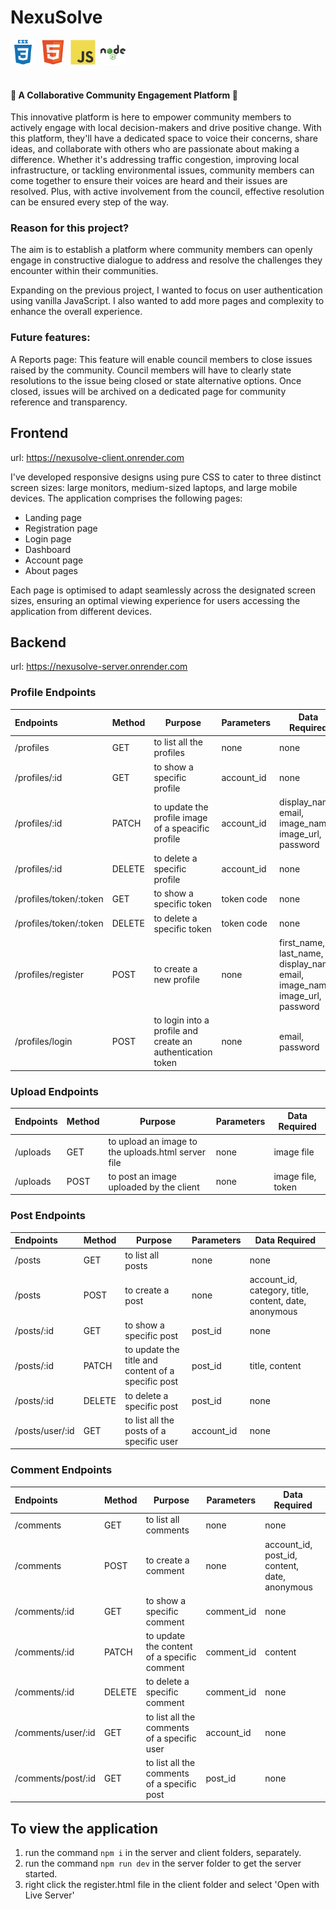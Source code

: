 # NexuSolve

<div>
  <img src="https://github.com/devicons/devicon/blob/master/icons/css3/css3-plain-wordmark.svg"  title="CSS3" alt="CSS" width="40" height="40"/>&nbsp;
  <img src="https://github.com/devicons/devicon/blob/master/icons/html5/html5-original.svg" title="HTML5" alt="HTML" width="40" height="40"/>&nbsp;
  <img src="https://github.com/devicons/devicon/blob/master/icons/javascript/javascript-original.svg" title="JavaScript" alt="JavaScript" width="40" height="40"/>&nbsp;
  <img src="https://github.com/devicons/devicon/blob/master/icons/nodejs/nodejs-original-wordmark.svg" title="NodeJS" alt="NodeJS" width="40" height="40"/>&nbsp;
</div>

<br>

#### 🌟 A Collaborative Community Engagement Platform 🌟

This innovative platform is here to empower community members to actively engage with local decision-makers and drive positive change. With this platform, they'll have a dedicated space to voice their concerns, share ideas, and collaborate with others who are passionate about making a difference. Whether it's addressing traffic congestion, improving local infrastructure, or tackling environmental issues, community members can come together to ensure their voices are heard and their issues are resolved. Plus, with active involvement from the council, effective resolution can be ensured every step of the way.

### Reason for this project?
The aim is to establish a platform where community members can openly engage in constructive dialogue to address and resolve the challenges they encounter within their communities.

Expanding on the previous project, I wanted to focus on user authentication using vanilla JavaScript. I also wanted to add more pages and complexity to enhance the overall experience.

### Future features:

A Reports page: This feature will enable council members to close issues raised by the community. Council members will have to clearly state resolutions to the issue being closed or state alternative options. Once closed, issues will be archived on a dedicated page for community reference and transparency.

## Frontend
url: https://nexusolve-client.onrender.com

I've developed responsive designs using pure CSS to cater to three distinct screen sizes: large monitors, medium-sized laptops, and large mobile devices. The application comprises the following pages:
  - Landing page
  - Registration page
  - Login page
  - Dashboard
  - Account page
  - About pages

Each page is optimised to adapt seamlessly across the designated screen sizes, ensuring an optimal viewing experience for users accessing the application from different devices.

## Backend
url: https://nexusolve-server.onrender.com

### Profile Endpoints
| Endpoints | Method | Purpose | Parameters | Data Required |
|:------|---------|---------|------------|------------|
|/profiles|GET|to list all the profiles|none|none|
|/profiles/:id|GET|to show a specific profile|account_id|none|
|/profiles/:id|PATCH|to update the profile image of a speacific profile|account_id|display_name, email, image_name, image_url, password|
|/profiles/:id|DELETE|to delete a specific profile|account_id|none|
|/profiles/token/:token|GET|to show a specific token|token code|none|
|/profiles/token/:token|DELETE|to delete a specific token|token code|none|
|/profiles/register|POST|to create a new profile|none|first_name, last_name, display_name, email, image_name, image_url, password|
|/profiles/login|POST|to login into a profile and create an authentication token|none|email, password|
### Upload Endpoints
| Endpoints | Method | Purpose | Parameters | Data Required |
|:------|---------|---------|------------|------------|
|/uploads|GET|to upload an image to the uploads.html server file|none|image file|
|/uploads|POST|to post an image uploaded by the client|none|image file, token|
### Post Endpoints
| Endpoints | Method | Purpose | Parameters | Data Required |
|:------|---------|---------|------------|------------|
|/posts|GET|to list all posts|none|none|
|/posts|POST|to create a post|none|account_id, category, title, content, date, anonymous|
|/posts/:id|GET|to show a specific post|post_id|none|
|/posts/:id|PATCH|to update the title and content of a specific post|post_id|title, content|
|/posts/:id|DELETE|to delete a specific post|post_id|none|
|/posts/user/:id|GET|to list all the posts of a specific user|account_id|none|
### Comment Endpoints
| Endpoints | Method | Purpose | Parameters | Data Required |
|:------|---------|---------|------------|------------|
|/comments|GET|to list all comments|none|none|
|/comments|POST|to create a comment|none|account_id, post_id, content, date, anonymous|
|/comments/:id|GET|to show a specific comment|comment_id|none|
|/comments/:id|PATCH|to update the content of a specific comment|comment_id|content|
|/comments/:id|DELETE|to delete a specific comment|comment_id|none|
|/comments/user/:id|GET|to list all the comments of a specific user|account_id|none|
|/comments/post/:id|GET|to list all the comments of a specific post|post_id|none|

## To view the application
1. run the command `npm i` in the server and client folders, separately.
2. run the command `npm run dev` in the server folder to get the server started.
3. right click the register.html file in the client folder and select 'Open with Live Server'
